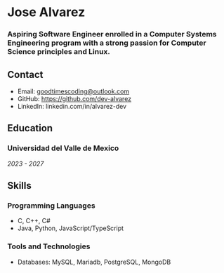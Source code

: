 # Jose Alvarez
### Aspiring Software Engineer enrolled in a Computer Systems Engineering program with a strong passion for Computer Science principles and Linux.

## Contact

- Email: goodtimescoding@outlook.com
- GitHub: https://github.com/dev-alvarez
- LinkedIn: linkedin.com/in/alvarez-dev

## Education

### Universidad del Valle de Mexico

_2023 - 2027_

## Skills

### Programming Languages

- C, C++, C#
- Java, Python, JavaScript/TypeScript

### Tools and Technologies

- Databases: MySQL, Mariadb, PostgreSQL, MongoDB
